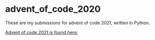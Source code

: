 # advent_of_code_2020
These are my submissions for advent of code 2021, written in Python. 

[Advent of code 2021 is found here:](https://adventofcode.com/2021/)
